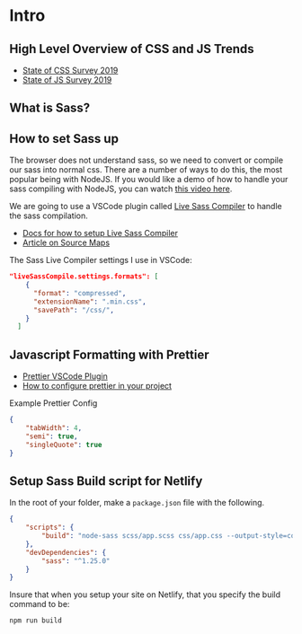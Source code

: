# Intro


## High Level Overview of CSS and JS Trends
- [State of CSS Survey 2019](https://2019.stateofcss.com/)
- [State of JS Survey 2019](https://2019.stateofjs.com/)



## What is Sass?

## How to set Sass up
The browser does not understand sass, so we need to convert or compile our sass into normal css. There are a number of ways to do this, the most popular being with NodeJS. If you would like a demo of how to handle your sass compiling with NodeJS, you can watch [this video here](https://www.youtube.com/watch?v=eRv8jUz2FgI).

We are going to use a VSCode plugin called [Live Sass Compiler](https://marketplace.visualstudio.com/items?itemName=ritwickdey.live-sass) to handle the sass compilation.

- [Docs for how to setup Live Sass Compiler](https://github.com/ritwickdey/vscode-live-sass-compiler/blob/master/docs/settings.md)
- [Article on Source Maps](http://thesassway.com/intermediate/using-source-maps-with-sass)

The Sass Live Compiler settings I use in VSCode:
```json
"liveSassCompile.settings.formats": [
    {
      "format": "compressed",
      "extensionName": ".min.css",
      "savePath": "/css/",
    }
  ]
```


## Javascript Formatting with Prettier
- [Prettier VSCode Plugin](https://github.com/prettier/prettier-vscode)
- [How to configure prettier in your project](https://prettier.io/docs/en/configuration.html)

Example Prettier Config
```json
{
    "tabWidth": 4,
    "semi": true,
    "singleQuote": true
}
```


## Setup Sass Build script for Netlify
In the root of your folder, make a `package.json` file with the following.
```json
{
    "scripts": {
        "build": "node-sass scss/app.scss css/app.css --output-style=compressed"
    },
    "devDependencies": {
        "sass": "^1.25.0"
    }
}

```

Insure that when you setup your site on Netlify, that you specify the build command to be:
```bash
npm run build
```
